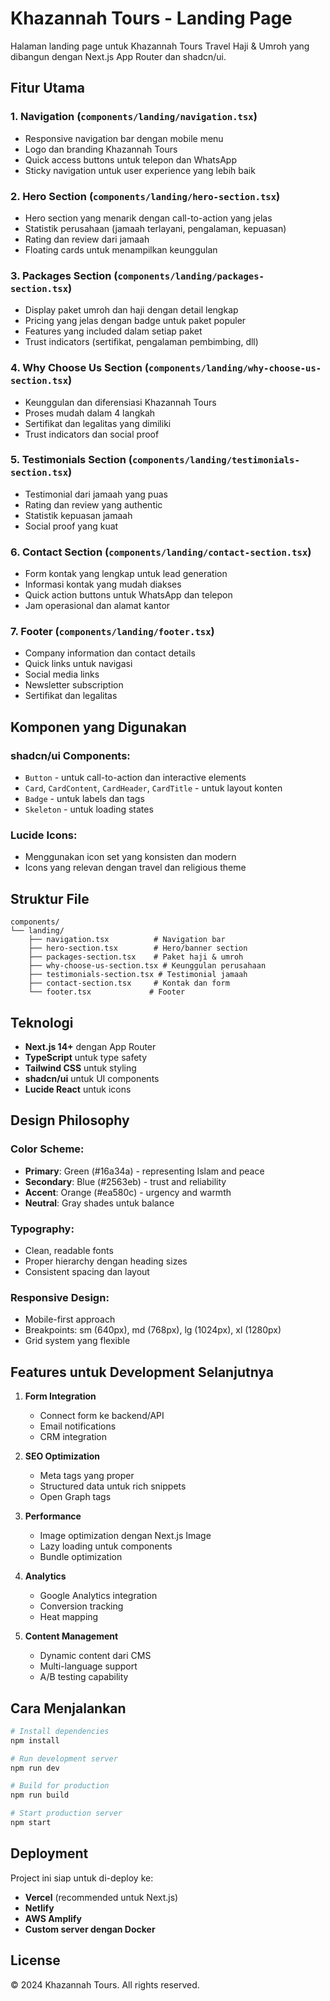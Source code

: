 # Khazannah Tours - Landing Page

Halaman landing page untuk Khazannah Tours Travel Haji & Umroh yang dibangun dengan Next.js App Router dan shadcn/ui.

## Fitur Utama

### 1. **Navigation** (`components/landing/navigation.tsx`)

- Responsive navigation bar dengan mobile menu
- Logo dan branding Khazannah Tours
- Quick access buttons untuk telepon dan WhatsApp
- Sticky navigation untuk user experience yang lebih baik

### 2. **Hero Section** (`components/landing/hero-section.tsx`)

- Hero section yang menarik dengan call-to-action yang jelas
- Statistik perusahaan (jamaah terlayani, pengalaman, kepuasan)
- Rating dan review dari jamaah
- Floating cards untuk menampilkan keunggulan

### 3. **Packages Section** (`components/landing/packages-section.tsx`)

- Display paket umroh dan haji dengan detail lengkap
- Pricing yang jelas dengan badge untuk paket populer
- Features yang included dalam setiap paket
- Trust indicators (sertifikat, pengalaman pembimbing, dll)

### 4. **Why Choose Us Section** (`components/landing/why-choose-us-section.tsx`)

- Keunggulan dan diferensiasi Khazannah Tours
- Proses mudah dalam 4 langkah
- Sertifikat dan legalitas yang dimiliki
- Trust indicators dan social proof

### 5. **Testimonials Section** (`components/landing/testimonials-section.tsx`)

- Testimonial dari jamaah yang puas
- Rating dan review yang authentic
- Statistik kepuasan jamaah
- Social proof yang kuat

### 6. **Contact Section** (`components/landing/contact-section.tsx`)

- Form kontak yang lengkap untuk lead generation
- Informasi kontak yang mudah diakses
- Quick action buttons untuk WhatsApp dan telepon
- Jam operasional dan alamat kantor

### 7. **Footer** (`components/landing/footer.tsx`)

- Company information dan contact details
- Quick links untuk navigasi
- Social media links
- Newsletter subscription
- Sertifikat dan legalitas

## Komponen yang Digunakan

### shadcn/ui Components:

- `Button` - untuk call-to-action dan interactive elements
- `Card`, `CardContent`, `CardHeader`, `CardTitle` - untuk layout konten
- `Badge` - untuk labels dan tags
- `Skeleton` - untuk loading states

### Lucide Icons:

- Menggunakan icon set yang konsisten dan modern
- Icons yang relevan dengan travel dan religious theme

## Struktur File

```
components/
└── landing/
    ├── navigation.tsx          # Navigation bar
    ├── hero-section.tsx        # Hero/banner section
    ├── packages-section.tsx    # Paket haji & umroh
    ├── why-choose-us-section.tsx # Keunggulan perusahaan
    ├── testimonials-section.tsx # Testimonial jamaah
    ├── contact-section.tsx     # Kontak dan form
    └── footer.tsx             # Footer
```

## Teknologi

- **Next.js 14+** dengan App Router
- **TypeScript** untuk type safety
- **Tailwind CSS** untuk styling
- **shadcn/ui** untuk UI components
- **Lucide React** untuk icons

## Design Philosophy

### Color Scheme:

- **Primary**: Green (#16a34a) - representing Islam and peace
- **Secondary**: Blue (#2563eb) - trust and reliability
- **Accent**: Orange (#ea580c) - urgency and warmth
- **Neutral**: Gray shades untuk balance

### Typography:

- Clean, readable fonts
- Proper hierarchy dengan heading sizes
- Consistent spacing dan layout

### Responsive Design:

- Mobile-first approach
- Breakpoints: sm (640px), md (768px), lg (1024px), xl (1280px)
- Grid system yang flexible

## Features untuk Development Selanjutnya

1. **Form Integration**

   - Connect form ke backend/API
   - Email notifications
   - CRM integration

2. **SEO Optimization**

   - Meta tags yang proper
   - Structured data untuk rich snippets
   - Open Graph tags

3. **Performance**

   - Image optimization dengan Next.js Image
   - Lazy loading untuk components
   - Bundle optimization

4. **Analytics**

   - Google Analytics integration
   - Conversion tracking
   - Heat mapping

5. **Content Management**
   - Dynamic content dari CMS
   - Multi-language support
   - A/B testing capability

## Cara Menjalankan

```bash
# Install dependencies
npm install

# Run development server
npm run dev

# Build for production
npm run build

# Start production server
npm start
```

## Deployment

Project ini siap untuk di-deploy ke:

- **Vercel** (recommended untuk Next.js)
- **Netlify**
- **AWS Amplify**
- **Custom server dengan Docker**

## License

© 2024 Khazannah Tours. All rights reserved.
